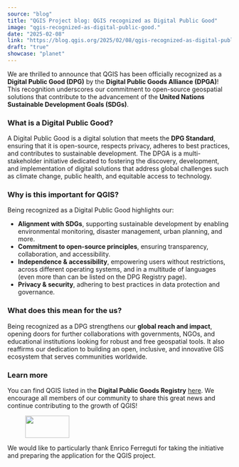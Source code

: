 ```yaml
---
source: "blog"
title: "QGIS Project blog: QGIS recognized as Digital Public Good"
image: "qgis-recognized-as-digital-public-good."
date: "2025-02-08"
link: "https://blog.qgis.org/2025/02/08/qgis-recognized-as-digital-public-good/"
draft: "true"
showcase: "planet"
---
```


<p>We are thrilled to announce that QGIS has been officially recognized as a <strong>Digital Public Good (DPG)</strong> by the <strong>Digital Public Goods Alliance (DPGA)</strong>! This recognition underscores our commitment to open-source geospatial solutions that contribute to the advancement of the <strong>United Nations Sustainable Development Goals (SDGs)</strong>.</p>



<h3 class="wp-block-heading">What is a Digital Public Good?</h3>



<p>A Digital Public Good is a digital solution that meets the <strong>DPG Standard</strong>, ensuring that it is open-source, respects privacy, adheres to best practices, and contributes to sustainable development. The DPGA is a multi-stakeholder initiative dedicated to fostering the discovery, development, and implementation of digital solutions that address global challenges such as climate change, public health, and equitable access to technology.</p>



<h3 class="wp-block-heading">Why is this important for QGIS?</h3>



<p>Being recognized as a Digital Public Good highlights our:</p>



<ul class="wp-block-list">
<li><strong>Alignment with SDGs</strong>, supporting sustainable development by enabling environmental monitoring, disaster management, urban planning, and more.</li>



<li><strong>Commitment to open-source principles</strong>, ensuring transparency, collaboration, and accessibility.</li>



<li><strong>Independence &amp; accessibility</strong>, empowering users without restrictions, across different operating systems, and in a multitude of languages (even more than can be listed on the DPG Registry page).</li>



<li><strong>Privacy &amp; security</strong>, adhering to best practices in data protection and governance.</li>
</ul>



<h3 class="wp-block-heading">What does this mean for the us?</h3>



<p>Being recognized as a DPG strengthens our <strong>global reach and impact</strong>, opening doors for further collaborations with governments, NGOs, and educational institutions looking for robust and free geospatial tools. It also reaffirms our dedication to building an open, inclusive, and innovative GIS ecosystem that serves communities worldwide.</p>



<h3 class="wp-block-heading">Learn more</h3>



<p>You can find QGIS listed in the <strong>Digital Public Goods Registry</strong> <a href="https://www.digitalpublicgoods.net/r/qgis">here</a>. We encourage all members of our community to share this great news and continue contributing to the growth of QGIS!</p>



<figure class="wp-block-image size-large"><a href="https://www.digitalpublicgoods.net/r/qgis"><img alt="" class="wp-image-3194" height="50" src="https://blog.qgis.org/wp-content/uploads/2025/02/image.png?w=99" width="99" /></a></figure>



<p>We would like to particularly thank Enrico Ferreguti for taking the initiative and preparing the application for the QGIS project.</p>
